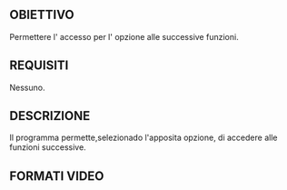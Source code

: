 ## OBIETTIVO
Permettere l' accesso per l' opzione alle successive funzioni.
## REQUISITI
Nessuno.
## DESCRIZIONE
Il programma permette,selezionado l'apposita opzione, di accedere alle funzioni successive.
## FORMATI VIDEO
